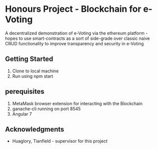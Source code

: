 # Honours Project - Blockchain for e-Voting

A decentralized demonstration of e-Voting via the ethereum platform - hopes to use smart-contracts as a sort of side-grade over classic naive CRUD functionality to improve transparency and security in e-Voting

## Getting Started

1. Clone to local machine
2. Run using npm start 

## perequisites

1. MetaMask browser extension for interacting with the Blockchain
2. ganache-cli running on port 8545
3. Angular 7

## Acknowledgments

* Huaglory, Tianfield - supervisor for this project


